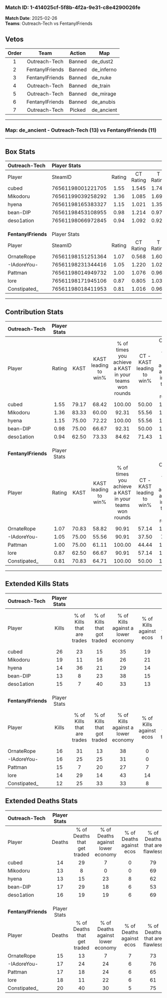 ### Match ID: 1-414025cf-5f8b-4f2a-9e31-c8e4290026fe  
**Match Date**: 2025-02-26  
**Teams**: Outreach-Tech vs FentanylFriends  

## Vetos  

| Order | Team | Action | Map |
| :---: | :--: | :----: | --- |
| 1 | Outreach-Tech | Banned | de_dust2 |
| 2 | FentanylFriends | Banned | de_inferno |
| 3 | FentanylFriends | Banned | de_nuke |
| 4 | Outreach-Tech | Banned | de_train |
| 5 | Outreach-Tech | Banned | de_mirage |
| 6 | FentanylFriends | Banned | de_anubis |
| 7 | Outreach-Tech | Picked | de_ancient |

---  

### **Map**: de_ancient - Outreach-Tech (13) vs FentanylFriends (11)  
---  

## Box Stats  

| **Outreach-Tech**   | Player Stats      |        |           |          |       |      |       |         |        |      |     |
| :- | :- | :-: | :-: | :-: | :-: | :-: | :-: | :-: | :-: | :-: | :-: |
| Player              | SteamID           | Rating | CT Rating | T Rating | KAST  | ADR  | Kills | Assists | Deaths | K/D  | HS% |
| cubed               | 76561198001221705 |  1.55  |   1.545   |  1.746   | 79.17 | 87.1 |  26   |    1    |   14   | 1.86 | 57  |
| Mikodoru            | 76561199039258292 |  1.36  |   1.085   |  1.693   | 83.33 | 83.0 |  19   |    7    |   13   | 1.46 | 63  |
| hyena               | 76561198165383327 |  1.15  |   1.021   |  1.359   | 75.00 | 87.3 |  14   |   10    |   13   | 1.08 | 42  |
| bean-DIP            | 76561198453108955 |  0.98  |   1.214   |  0.976   | 75.00 | 82.3 |  13   |    5    |   17   | 0.76 | 38  |
| deso1ation          | 76561198066972845 |  0.94  |   1.092   |  0.925   | 62.50 | 66.9 |  15   |    6    |   16   | 0.94 | 33  |
|                     |                   |        |           |          |       |      |       |         |        |      |     |
|                     |                   |        |           |          |       |      |       |         |        |      |     |
|                     |                   |        |           |          |       |      |       |         |        |      |     |
| **FentanylFriends** | Player Stats      |        |           |          |       |      |       |         |        |      |     |
| Player              | SteamID           | Rating | CT Rating | T Rating | KAST  | ADR  | Kills | Assists | Deaths | K/D  | HS% |
| OrnateRope          | 76561198151251364 |  1.07  |   0.568   |  1.606   | 70.83 | 69.6 |  16   |    5    |   15   | 1.07 | 75  |
| -IAdoreYou-         | 76561198231344416 |  1.05  |   1.220   |  1.020   | 75.00 | 72.7 |  16   |    3    |   17   | 0.94 | 68  |
| Pattman             | 76561198014949732 |  1.00  |   1.076   |  0.961   | 75.00 | 65.0 |  15   |    4    |   17   | 0.88 | 40  |
| lore                | 76561198171945106 |  0.87  |   0.805   |  1.033   | 62.50 | 72.4 |  14   |    5    |   18   | 0.78 | 57  |
| Constipated_        | 76561198018411953 |  0.81  |   1.016   |  0.962   | 70.83 | 63.7 |  12   |    9    |   20   | 0.60 | 50  |
---  

## Contribution Stats  

| **Outreach-Tech**   | Player Stats |       |                      |                                                        |                           |                                                             |                          |                                                            |
| :- | :-: | :-: | :-: | :-: | :-: | :-: | :-: | :-: |
| Player              |    Rating    | KAST  | KAST leading to win% | % of times you achieve a KAST in your teams won rounds | CT - KAST leading to win% | CT - % of times you achieve a KAST in your teams won rounds | T - KAST leading to win% | T - % of times you achieve a KAST in your teams won rounds |
| cubed               |     1.55     | 79.17 |        68.42         |                         100.00                         |           50.00           |                           100.00                            |          88.89           |                           100.00                           |
| Mikodoru            |     1.36     | 83.33 |        60.00         |                         92.31                          |           55.56           |                           100.00                            |          63.64           |                           87.50                            |
| hyena               |     1.15     | 75.00 |        72.22         |                         100.00                         |           55.56           |                           100.00                            |          88.89           |                           100.00                           |
| bean-DIP            |     0.98     | 75.00 |        66.67         |                         92.31                          |           50.00           |                           100.00                            |          87.50           |                           87.50                            |
| deso1ation          |     0.94     | 62.50 |        73.33         |                         84.62                          |           71.43           |                           100.00                            |          75.00           |                           75.00                            |
|                     |              |       |                      |                                                        |                           |                                                             |                          |                                                            |
|                     |              |       |                      |                                                        |                           |                                                             |                          |                                                            |
|                     |              |       |                      |                                                        |                           |                                                             |                          |                                                            |
| **FentanylFriends** | Player Stats |       |                      |                                                        |                           |                                                             |                          |                                                            |
| Player              |    Rating    | KAST  | KAST leading to win% | % of times you achieve a KAST in your teams won rounds | CT - KAST leading to win% | CT - % of times you achieve a KAST in your teams won rounds | T - KAST leading to win% | T - % of times you achieve a KAST in your teams won rounds |
| OrnateRope          |     1.07     | 70.83 |        58.82         |                         90.91                          |           57.14           |                           100.00                            |          60.00           |                           85.71                            |
| -IAdoreYou-         |     1.05     | 75.00 |        55.56         |                         90.91                          |           37.50           |                            75.00                            |          70.00           |                           100.00                           |
| Pattman             |     1.00     | 75.00 |        61.11         |                         100.00                         |           44.44           |                           100.00                            |          77.78           |                           100.00                           |
| lore                |     0.87     | 62.50 |        66.67         |                         90.91                          |           57.14           |                           100.00                            |          75.00           |                           85.71                            |
| Constipated_        |     0.81     | 70.83 |        64.71         |                         100.00                         |           50.00           |                           100.00                            |          77.78           |                           100.00                           |
---  

## Extended Kills Stats  

| **Outreach-Tech**   | Player Stats |                            |                            |                                    |                         |                              |                                 |                                       |                    |           |
| :- | :-: | :-: | :-: | :-: | :-: | :-: | :-: | :-: | :-: | :-: |
| Player              |    Kills     | % of Kills that are trades | % of Kills that got traded | % of Kills against a lower economy | % of Kills against ecos | % of Kills that are flawless | % of Kills that are close duels | % of Kills that are assisted by flash | Pistol Round Kills | AWP Kills |
| cubed               |      26      |             23             |             15             |                 35                 |           19            |              58              |                0                |                   0                   |         3          |     0     |
| Mikodoru            |      19      |             11             |             16             |                 26                 |           21            |              68              |               11                |                   5                   |         2          |     0     |
| hyena               |      14      |             36             |             21             |                 29                 |           14            |              64              |                7                |                  21                   |         1          |     1     |
| bean-DIP            |      13      |             8              |             23             |                 38                 |           15            |              77              |                0                |                   0                   |         2          |     0     |
| deso1ation          |      15      |             7              |             40             |                 33                 |           13            |              67              |                7                |                   0                   |         2          |     2     |
|                     |              |                            |                            |                                    |                         |                              |                                 |                                       |                    |           |
|                     |              |                            |                            |                                    |                         |                              |                                 |                                       |                    |           |
|                     |              |                            |                            |                                    |                         |                              |                                 |                                       |                    |           |
| **FentanylFriends** | Player Stats |                            |                            |                                    |                         |                              |                                 |                                       |                    |           |
| Player              |    Kills     | % of Kills that are trades | % of Kills that got traded | % of Kills against a lower economy | % of Kills against ecos | % of Kills that are flawless | % of Kills that are close duels | % of Kills that are assisted by flash | Pistol Round Kills | AWP Kills |
| OrnateRope          |      16      |             31             |             13             |                 38                 |            0            |              50              |                0                |                  13                   |         2          |     0     |
| -IAdoreYou-         |      16      |             25             |             25             |                 31                 |            0            |              75              |                6                |                   6                   |         0          |     0     |
| Pattman             |      15      |             7              |             20             |                 27                 |            7            |              67              |               13                |                   7                   |         1          |     0     |
| lore                |      14      |             29             |             14             |                 43                 |           14            |              57              |               14                |                   7                   |         2          |     4     |
| Constipated_        |      12      |             25             |             33             |                 33                 |            8            |              83              |                8                |                   0                   |         0          |     0     |
## Extended Deaths Stats  

| **Outreach-Tech**   | Player Stats |                             |                                   |                          |                               |                            |                           |               |
| :- | :-: | :-: | :-: | :-: | :-: | :-: | :-: | :-: |
| Player              |    Deaths    | % of Deaths that get traded | % of Deaths against lower economy | % of Deaths against ecos | % of Deaths that are flawless | % of Deaths that are close | % of Deaths while blinded | Deaths to AWP |
| cubed               |      14      |             29              |                 7                 |            0             |              79               |             0              |            14             |       2       |
| Mikodoru            |      13      |              8              |                 0                 |            0             |              69               |             8              |             0             |       0       |
| hyena               |      13      |             15              |                23                 |            8             |              62               |             0              |             8             |       1       |
| bean-DIP            |      17      |             29              |                18                 |            6             |              53               |             24             |            12             |       1       |
| deso1ation          |      16      |             19              |                19                 |            6             |              69               |             6              |             0             |       0       |
|                     |              |                             |                                   |                          |                               |                            |                           |               |
|                     |              |                             |                                   |                          |                               |                            |                           |               |
|                     |              |                             |                                   |                          |                               |                            |                           |               |
| **FentanylFriends** | Player Stats |                             |                                   |                          |                               |                            |                           |               |
| Player              |    Deaths    | % of Deaths that get traded | % of Deaths against lower economy | % of Deaths against ecos | % of Deaths that are flawless | % of Deaths that are close | % of Deaths while blinded | Deaths to AWP |
| OrnateRope          |      15      |             13              |                 7                 |            7             |              73               |             13             |            13             |       2       |
| -IAdoreYou-         |      17      |             24              |                24                 |            6             |              76               |             6              |             0             |       0       |
| Pattman             |      17      |             18              |                24                 |            6             |              65               |             0              |             6             |       0       |
| lore                |      18      |             11              |                22                 |            6             |              61               |             6              |             6             |       0       |
| Constipated_        |      20      |             40              |                30                 |            5             |              75               |             0              |             0             |       1       |
